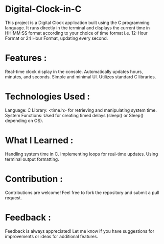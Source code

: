 # Digital-Clock-in-C
This project is a Digital Clock application built using the C programming language. It runs directly in the terminal and displays the current time in HH:MM:SS format according to your choice of time format i.e. 12-Hour Format or 24 Hour Format, updating every second.

# Features :
Real-time clock display in the console.
Automatically updates hours, minutes, and seconds.
Simple and minimal UI.
Utilizes standard C libraries.

# Technologies Used :
Language: C
Library: <time.h> for retrieving and manipulating system time.
System Functions: Used for creating timed delays (sleep() or Sleep() depending on OS).

# What I Learned :
Handling system time in C.
Implementing loops for real-time updates.
Using terminal output formatting.

# Contribution :  
Contributions are welcome! Feel free to fork the repository and submit a pull request.

# Feedback :
Feedback is always appreciated! Let me know if you have suggestions for improvements or ideas for additional features.
